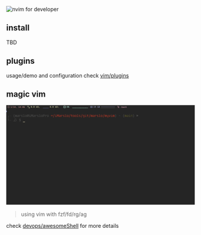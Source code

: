 
![nvim for developer](./screenshot/vim-for-developer.gif)

## install
TBD

## plugins

usage/demo and configuration check [vim/plugins](https://marslo.github.io/ibook/vim/plugins.html)

## magic vim

![magic vim](./screenshot/magic-vim.gif)

> using vim with fzf/fd/rg/ag

check [devops/awesomeShell](https://marslo.github.io/ibook/devops/awesomeShell.html#magic-vim) for more details
